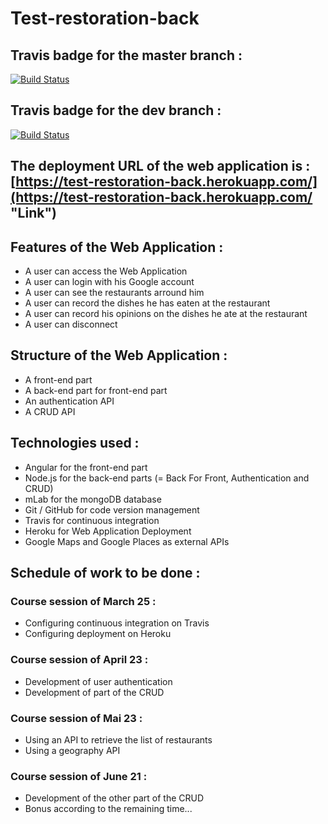 # Test-restoration-back

## Travis badge for the master branch :

[![Build Status](https://travis-ci.org/BeguinMattis/Test-restoration-back.svg?branch=master)](https://travis-ci.org/BeguinMattis/Test-restoration-back)

## Travis badge for the dev branch :

[![Build Status](https://travis-ci.org/BeguinMattis/Test-restoration-back.svg?branch=dev)](https://travis-ci.org/BeguinMattis/Test-restoration-back)

## The deployment URL of the web application is : [https://test-restoration-back.herokuapp.com/](https://test-restoration-back.herokuapp.com/ "Link")

## Features of the Web Application :

- A user can access the Web Application
- A user can login with his Google account
- A user can see the restaurants arround him
- A user can record the dishes he has eaten at the restaurant
- A user can record his opinions on the dishes he ate at the restaurant
- A user can disconnect

## Structure of the Web Application :

- A front-end part
- A back-end part for front-end part
- An authentication API
- A CRUD API

## Technologies used :

- Angular for the front-end part
- Node.js for the back-end parts (= Back For Front, Authentication and CRUD)
- mLab for the mongoDB database
- Git / GitHub for code version management
- Travis for continuous integration
- Heroku for Web Application Deployment
- Google Maps and Google Places as external APIs

## Schedule of work to be done :

### Course session of March 25 :

- Configuring continuous integration on Travis
- Configuring deployment on Heroku

### Course session of April 23 :

- Development of user authentication
- Development of part of the CRUD

### Course session of Mai 23 :

- Using an API to retrieve the list of restaurants
- Using a geography API

### Course session of June 21 :

- Development of the other part of the CRUD
- Bonus according to the remaining time...
